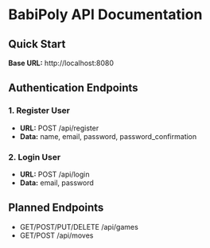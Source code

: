 ﻿# BabiPoly API Documentation

## Quick Start
**Base URL:** http://localhost:8080

## Authentication Endpoints

### 1. Register User
- **URL:** POST /api/register
- **Data:** name, email, password, password_confirmation

### 2. Login User  
- **URL:** POST /api/login
- **Data:** email, password

## Planned Endpoints
- GET/POST/PUT/DELETE /api/games
- GET/POST /api/moves
